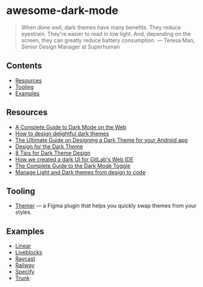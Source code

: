 # awesome-dark-mode

> When done well, dark themes have many benefits. 
> They reduce eyestrain. They're easier to read in low light. And, depending on the screen, they can greatly reduce battery consumption.
> — Teresa Man, Senior Design Manager at Superhuman

## Contents
* [Resources](#resources)
* [Tooling](#tooling)
* [Examples](#examples)

## Resources
* [A Complete Guide to Dark Mode on the Web](https://css-tricks.com/a-complete-guide-to-dark-mode-on-the-web/)
* [How to design delightful dark themes](https://blog.superhuman.com/how-to-design-delightful-dark-themes-7b3da644ff1f)
* [The Ultimate Guide on Designing a Dark Theme for your Android app](https://blog.prototypr.io/how-to-design-a-dark-theme-for-your-android-app-3daeb264637)
* [Design for the Dark Theme](https://medium.com/snapp-mobile/design-for-the-dark-theme-9a2185bbb1d5)
* [8 Tips for Dark Theme Design](https://uxplanet.org/8-tips-for-dark-theme-design-8dfc2f8f7ab6)
* [How we created a dark UI for GitLab's Web IDE](https://about.gitlab.com/blog/2020/05/20/creating-a-dark-ui-for-gitlabs-web-ide/)
* [The Complete Guide to the Dark Mode Toggle](https://ryanfeigenbaum.com/dark-mode/)
* [Manage Light and Dark themes from design to code](https://specifyapp.com/guides/design-data-platforms-101/08-use-cases#managing-multiple-color-themes)

## Tooling
* [Themer](https://www.figma.com/community/plugin/731176732337510831/Themer) — a Figma plugin that helps you quickly swap themes from your styles.

## Examples
* [Linear](https://linear.app/)
* [Liveblocks](https://liveblocks.io/)
* [Raycast](https://raycast.com/)
* [Railway](https://railway.app/)
* [Specify](https://specifyapp.com/)
* [Trunk](https://trunk.io/)
